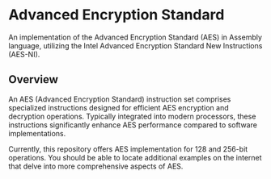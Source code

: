 # Advanced Encryption Standard

An implementation of the Advanced Encryption Standard (AES) in Assembly language, utilizing the Intel
Advanced Encryption Standard New Instructions (AES-NI).

## Overview

An AES (Advanced Encryption Standard) instruction set comprises specialized instructions designed
for efficient AES encryption and decryption operations. Typically integrated into modern processors,
these instructions significantly enhance AES performance compared to software implementations.

Currently, this repository offers AES implementation for 128 and 256-bit operations. You should be
able to locate additional examples on the internet that delve into more comprehensive aspects of
AES.
